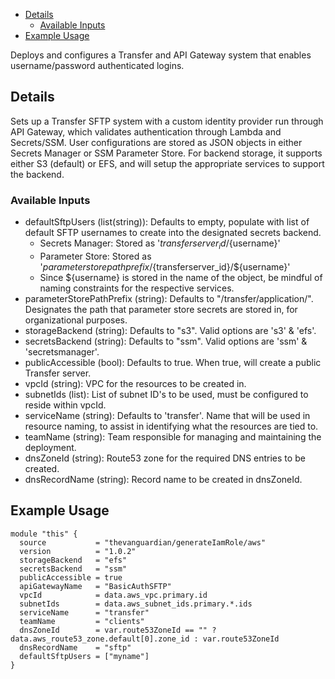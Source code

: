 - [Details](#details)
  - [Available Inputs](#available-inputs)
- [Example Usage](#example-usage)

Deploys and configures a Transfer and API Gateway system that enables username/password authenticated logins.

## Details

Sets up a Transfer SFTP system with a custom identity provider run through API Gateway, which validates authentication through Lambda and Secrets/SSM. User configurations are stored as JSON objects in either Secrets Manager or SSM Parameter Store. For backend storage, it supports either S3 (default) or EFS, and will setup the appropriate services to support the backend.

### Available Inputs

- defaultSftpUsers (list(string)): Defaults to empty, populate with list of default SFTP usernames to create into the designated secrets backend.
  - Secrets Manager: Stored as '${transferserver_id}/${username}'
  - Parameter Store: Stored as '${parameterstorepathprefix}/${transferserver_id}/${username}'
  - Since ${username} is stored in the name of the object, be mindful of naming constraints for the respective services.
- parameterStorePathPrefix (string): Defaults to "/transfer/application/". Designates the path that parameter store secrets are stored in, for organizational purposes.
- storageBackend (string): Defaults to "s3". Valid options are 's3' & 'efs'.
- secretsBackend (string): Defaults to "ssm". Valid options are 'ssm' & 'secretsmanager'.
- publicAccessible (bool): Defaults to true. When true, will create a public Transfer server.
- vpcId (string): VPC for the resources to be created in.
- subnetIds (list): List of subnet ID's to be used, must be configured to reside within vpcId.
- serviceName (string): Defaults to 'transfer'. Name that will be used in resource naming, to assist in identifying what the resources are tied to.
- teamName (string): Team responsible for managing and maintaining the deployment.
- dnsZoneId (string): Route53 zone for the required DNS entries to be created.
- dnsRecordName (string): Record name to be created in dnsZoneId.

## Example Usage

```hcl
module "this" {
  source           = "thevanguardian/generateIamRole/aws"
  version          = "1.0.2"
  storageBackend   = "efs"
  secretsBackend   = "ssm"
  publicAccessible = true
  apiGatewayName   = "BasicAuthSFTP"
  vpcId            = data.aws_vpc.primary.id
  subnetIds        = data.aws_subnet_ids.primary.*.ids
  serviceName      = "transfer"
  teamName         = "clients"
  dnsZoneId        = var.route53ZoneId == "" ? data.aws_route53_zone.default[0].zone_id : var.route53ZoneId
  dnsRecordName    = "sftp"
  defaultSftpUsers = ["myname"]
}
```

